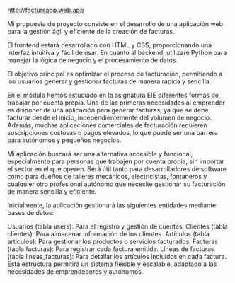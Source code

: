 http://factursapp.web.app

Mi propuesta de proyecto consiste en el desarrollo de una aplicación web para la gestión ágil y eficiente de la creación de facturas.

El frontend estará desarrollado con HTML y CSS, proporcionando una interfaz intuitiva y fácil de usar. En cuanto al backend, utilizaré Python para manejar la lógica de negocio y el procesamiento de datos.

El objetivo principal es optimizar el proceso de facturación, permitiendo a los usuarios generar y gestionar facturas de manera rápida y sencilla.

En el módulo hemos estudiado en la asignatura EIE diferentes formas de trabajar por cuenta propia. Una de las primeras necesidades al emprender es disponer de una aplicación para generar facturas, ya que se debe facturar desde el inicio, independientemente del volumen de negocio. Además, muchas aplicaciones comerciales de facturación requieren suscripciones costosas o pagos elevados, lo que puede ser una barrera para autónomos y pequeños negocios.

Mi aplicación buscará ser una alternativa accesible y funcional, especialmente para personas que trabajen por cuenta propia, sin importar el sector en el que operen. Será útil tanto para desarrolladores de software como para dueños de talleres mecánicos, electricistas, fontaneros y cualquier otro profesional autónomo que necesite gestionar su facturación de manera sencilla y eficiente.

Inicialmente, la aplicación gestionará las siguientes entidades mediante bases de datos:

Usuarios (tabla users): Para el registro y gestión de cuentas.
Clientes (tabla clientes): Para almacenar información de los clientes.
Artículos (tabla articulos): Para gestionar los productos o servicios facturados.
Facturas (tabla facturas): Para registrar cada factura emitida.
Líneas de facturas (tabla lineas_facturas): Para detallar los artículos incluidos en cada factura.
Esta estructura permitirá un sistema flexible y escalable, adaptado a las necesidades de emprendedores y autónomos.

